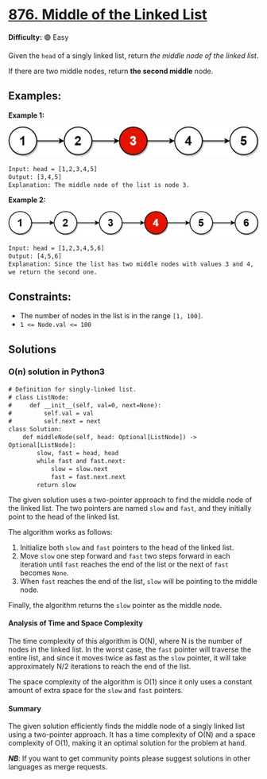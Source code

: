 # [876. Middle of the Linked List](https://leetcode.com/problems/middle-of-the-linked-list/)

**Difficulty:** 🟢 Easy

Given the `head` of a singly linked list, return *the middle node of the linked list*.

If there are two middle nodes, return **the second middle** node.

## Examples:

**Example 1:**

![043_01.jpg](./resources/043_01.jpg)

```
Input: head = [1,2,3,4,5]
Output: [3,4,5]
Explanation: The middle node of the list is node 3.

```

**Example 2:**

![043_01.jpg](./resources/043_02.jpg)

```
Input: head = [1,2,3,4,5,6]
Output: [4,5,6]
Explanation: Since the list has two middle nodes with values 3 and 4, we return the second one.

```

## **Constraints:**

- The number of nodes in the list is in the range `[1, 100]`.
- `1 <= Node.val <= 100`


## Solutions

### O(n) solution in Python3

```python3
# Definition for singly-linked list.
# class ListNode:
#     def __init__(self, val=0, next=None):
#         self.val = val
#         self.next = next
class Solution:
    def middleNode(self, head: Optional[ListNode]) -> Optional[ListNode]:
        slow, fast = head, head
        while fast and fast.next:
            slow = slow.next
            fast = fast.next.next
        return slow
```

The given solution uses a two-pointer approach to find the middle node of the linked list. The two pointers are named `slow` and `fast`, and they initially point to the head of the linked list.

The algorithm works as follows:
1. Initialize both `slow` and `fast` pointers to the head of the linked list.
2. Move `slow` one step forward and `fast` two steps forward in each iteration until `fast` reaches the end of the list or the next of `fast` becomes `None`.
3. When `fast` reaches the end of the list, `slow` will be pointing to the middle node.

Finally, the algorithm returns the `slow` pointer as the middle node.

#### Analysis of Time and Space Complexity

The time complexity of this algorithm is O(N), where N is the number of nodes in the linked list. In the worst case, the `fast` pointer will traverse the entire list, and since it moves twice as fast as the `slow` pointer, it will take approximately N/2 iterations to reach the end of the list.

The space complexity of the algorithm is O(1) since it only uses a constant amount of extra space for the `slow` and `fast` pointers.

#### Summary

The given solution efficiently finds the middle node of a singly linked list using a two-pointer approach. It has a time complexity of O(N) and a space complexity of O(1), making it an optimal solution for the problem at hand.

***NB***: If you want to get community points please suggest solutions in other languages as merge requests.
